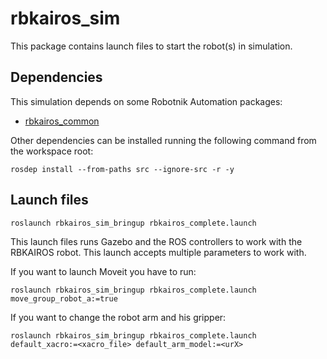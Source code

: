 # rbkairos_sim

This package contains launch files to start the robot(s) in simulation.

## Dependencies

This simulation depends on some Robotnik Automation packages:

- [rbkairos_common](https://github.com/RobotnikAutomation/rbkairos_common)

Other dependencies can be installed running the following command from the workspace root:

```
rosdep install --from-paths src --ignore-src -r -y
```


## Launch files


```
roslaunch rbkairos_sim_bringup rbkairos_complete.launch

```

This launch files runs Gazebo and the ROS controllers to work with the RBKAIROS robot. This launch accepts multiple parameters to work with.

If you want to launch Moveit you have to run:


```
roslaunch rbkairos_sim_bringup rbkairos_complete.launch move_group_robot_a:=true
```


If you want to change the robot arm and his gripper:

```
roslaunch rbkairos_sim_bringup rbkairos_complete.launch default_xacro:=<xacro_file> default_arm_model:=<urX>
